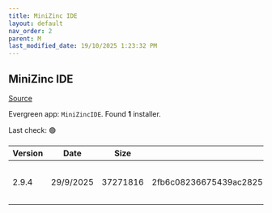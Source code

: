 ```yaml
---
title: MiniZinc IDE
layout: default
nav_order: 2
parent: M
last_modified_date: 19/10/2025 1:23:32 PM
---
```


## MiniZinc IDE

[Source](https://www.minizinc.org/)

Evergreen app: `MiniZincIDE`. Found **1** installer.

Last check: 🟢

| Version | Date      | Size     | Sha256                                                           | Architecture | InstallerType | Type | URI                                                                                                                                                                                                                    |
| ------- | --------- | -------- | ---------------------------------------------------------------- | ------------ | ------------- | ---- | ---------------------------------------------------------------------------------------------------------------------------------------------------------------------------------------------------------------------- |
| 2.9.4   | 29/9/2025 | 37271816 | 2fb6c08236675439ac2825702653308de9ae2dcbd5be483c518af6b8bb0cf3b6 | x64          | Minimal       | exe  | [https://github.com/MiniZinc/MiniZincIDE/releases/download/2.9.4/MiniZincIDE-2.9.4-bundled-setup-win64.exe](https://github.com/MiniZinc/MiniZincIDE/releases/download/2.9.4/MiniZincIDE-2.9.4-bundled-setup-win64.exe) |

